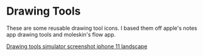 #  Drawing Tools 

These are some reusable drawing tool icons. I based them off apple's notes app drawing tools and moleskin's flow app. 

[Drawing tools simulator screenshot iphone 11 landscape](https://github.com/kieranb662/Drawing-Tools/blob/main/drawing-tools-screenshot.png)
